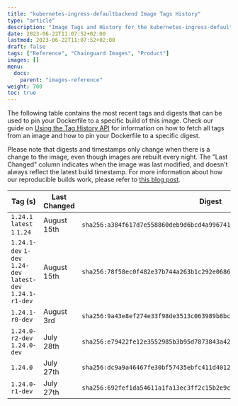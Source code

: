 ```yaml
---
title: "kubernetes-ingress-defaultbackend Image Tags History"
type: "article"
description: "Image Tags and History for the kubernetes-ingress-defaultbackend Chainguard Image"
date: 2023-06-22T11:07:52+02:00
lastmod: 2023-06-22T11:07:52+02:00
draft: false
tags: ["Reference", "Chainguard Images", "Product"]
images: []
menu:
  docs:
    parent: "images-reference"
weight: 700
toc: true
---
```


The following table contains the most recent tags and digests that can be used to pin your Dockerfile to a specific build of this image. Check our guide on [Using the Tag History API](/chainguard/chainguard-images/using-the-tag-history-api/) for information on how to fetch all tags from an image and how to pin your Dockerfile to a specific digest.

Please note that digests and timestamps only change when there is a change to the image, even though images are rebuilt every night. The "Last Changed" column indicates when the image was last modified, and doesn't always reflect the latest build timestamp. For more information about how our reproducible builds work, please refer to [this blog post](https://www.chainguard.dev/unchained/reproducing-chainguards-reproducible-image-builds).

| Tag (s)                                                       | Last Changed | Digest                                                                    |
|---------------------------------------------------------------|--------------|---------------------------------------------------------------------------|
|  `1.24.1` `latest` `1` `1.24`                                 | August 15th  | `sha256:a384f617d7e558860deb9d6bcd4a9967418a61b04b4ff33e5fd74a7a0e1e0267` |
|  `1.24.1-dev` `1-dev` `1.24-dev` `latest-dev` `1.24.1-r1-dev` | August 15th  | `sha256:78f58ec0f482e37b744a263b1c292e06863f09a19a737d3712f35658b0eb5d83` |
|  `1.24.1-r0-dev`                                              | August 3rd   | `sha256:9a43e8ef274e33f98de3513c063989b8bc56a2bc6df8f042ac5c890a812870c9` |
|  `1.24.0-r2-dev` `1.24.0-dev`                                 | July 28th    | `sha256:e79422fe12e3552985b3b95d7873843a42c738ad81b6ef715cd626d6bf67d4b7` |
|  `1.24.0`                                                     | July 27th    | `sha256:dc9a9a46467fe30bf57435ebfc411d4012e66aa073d8fb1f8e9420359c968d59` |
|  `1.24.0-r1-dev`                                              | July 27th    | `sha256:692fef1da54611a1fa13ec3ff2c15b2e9c5b99478cdb6c37346df8a820facf01` |
